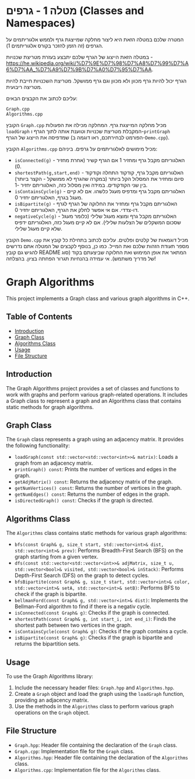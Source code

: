 # מטלה 1 - גרפים (Classes and Namespaces)

המטרה שלכם במטלה הזאת היא ליצור מחלקה שמייצגת גרף ולממש אלגוריתמים על הגרפים (זה הזמן להזכר בקורס אלגוריתמים 1).

במטלה הזאת הייצוג של הגרף שלכם יתבצע בעזרת מטריצת שכנויות - https://he.wikipedia.org/wiki/%D7%9E%D7%98%D7%A8%D7%99%D7%A6%D7%AA_%D7%A9%D7%9B%D7%A0%D7%95%D7%AA.

הגרף יכול להיות גרף מכוון ולא מכוון וגם גרף ממושקל. מטריצת השכנויות חייבת להיות מטריצה ריבועית.

עליכם לכתוב את הקבצים הבאים:

```
Graph.cpp
Algorithms.cpp
```

הקובץ `Graph.cpp` מכיל מחלקה המייצגת גרף.
המחלקה מכילה את הפעולות `loadGraph` המקבלת מטריצת שכנויות וטוענת אותה לתוך הגרף ו-`printGraph` שמדפיסה את הייצוג של הגרף (הפורמט לבחירתכם, ראו דוגמה ב-`Demo.cpp`).

הקובץ `Algorithms.cpp` מכיל מימושים לאלגוריתמים על גרפים. ביניהם:

- `isConnected(g)` - האלגוריתם מקבל גרף ומחזיר 1 אם הגרף קשיר (אחרת מחזיר 0).
- `shortestPath(g,start,end)` - האלגוריתם מקבל גרף, קודקוד התחלה וקודקוד סיום ומחזיר את המסלול הקל ביותר (במקרה שהגרף לא ממושקל - הקצר ביותר) בין שני הקודקודים. במידה ואין מסלול כזה, האלגוריתם יחזיר -1.
- `isContainsCycle(g)` - האלגוריתם מקבל גרף ומדפיס מעגל כלשהו. אם לא קיים מעגל בגרף, האלגוריתם יחזיר 0.
- `isBipartite(g)` - האלגוריתם מקבל גרף ומחזיר את החלוקה של הגרף לגרף דו-צדדי. אם אי אפשר לחלק את הגרף, האלגוריתם יחזיר 0.
- `negativeCycle(g)` - האלגוריתם מקבל גרף ומוצא מעגל שלילי (כלומר מעגל שסכום המשקלים של הצלעות שלילי). אם לא קיים מעגל כזה, האלגוריתם ידפיס שלא קיים מעגל שלילי.

הקובץ `Demo.cpp` מכיל דוגמאות של קלטים ופלטים.
עליכם לכתוב בתחילת כל קובץ את מספר תעודת הזהות שלכם ואת המייל. כמו כן, בנוסף לקבצים של המטלה אתם נדרשים להגיש גם קובץ README המתאר את אופן המימוש ואת החלוקה שביצעתם בקוד (סוג של מדריך משתמש). אי עמידה בהנחיות תגרור הפחתה בציון. בהצלחה!


# Graph Algorithms

This project implements a Graph class and various graph algorithms in C++.

## Table of Contents
- [Introduction](#introduction)
- [Graph Class](#graph-class)
- [Algorithms Class](#algorithms-class)
- [Usage](#usage)
- [File Structure](#file-structure)

## Introduction
The Graph Algorithms project provides a set of classes and functions to work with graphs and perform various graph-related operations. It includes a Graph class to represent a graph and an Algorithms class that contains static methods for graph algorithms.

## Graph Class
The `Graph` class represents a graph using an adjacency matrix. It provides the following functionality:
- `loadGraph(const std::vector<std::vector<int>>& matrix)`: Loads a graph from an adjacency matrix.
- `printGraph() const`: Prints the number of vertices and edges in the graph.
- `getAdjMatrix() const`: Returns the adjacency matrix of the graph.
- `getNumVertices() const`: Returns the number of vertices in the graph.
- `getNumEdges() const`: Returns the number of edges in the graph.
- `isDirectedGraph() const`: Checks if the graph is directed.

## Algorithms Class
The `Algorithms` class contains static methods for various graph algorithms:
- `bfs(const Graph& g, size_t start, std::vector<int>& dist, std::vector<int>& prev)`: Performs Breadth-First Search (BFS) on the graph starting from a given vertex.
- `dfs(const std::vector<std::vector<int>>& adjMatrix, size_t u, std::vector<bool>& visited, std::vector<bool>& inStack)`: Performs Depth-First Search (DFS) on the graph to detect cycles.
- `bfsBipartite(const Graph& g, size_t start, std::vector<int>& color, std::vector<int>& setA, std::vector<int>& setB)`: Performs BFS to check if the graph is bipartite.
- `bellmanFord(const Graph& g, std::vector<int>& dist)`: Implements the Bellman-Ford algorithm to find if there is a negativ cycle.
- `isConnected(const Graph& g)`: Checks if the graph is connected.
- `shortestPath(const Graph& g, int start_i, int end_i)`: Finds the shortest path between two vertices in the graph.
- `isContainsCycle(const Graph& g)`: Checks if the graph contains a cycle.
- `isBipartite(const Graph& g)`: Checks if the graph is bipartite and returns the bipartition sets.

## Usage
To use the Graph Algorithms library:
1. Include the necessary header files: `Graph.hpp` and `Algorithms.hpp`.
2. Create a `Graph` object and load the graph using the `loadGraph` function, providing an adjacency matrix.
3. Use the methods in the `Algorithms` class to perform various graph operations on the `Graph` object.

## File Structure
- `Graph.hpp`: Header file containing the declaration of the `Graph` class.
- `Graph.cpp`: Implementation file for the `Graph` class.
- `Algorithms.hpp`: Header file containing the declaration of the `Algorithms` class.
- `Algorithms.cpp`: Implementation file for the `Algorithms` class.
  
